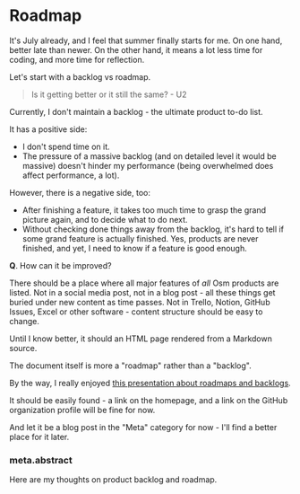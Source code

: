 # Roadmap

It's July already, and I feel that summer finally starts for me. On one hand, better late than newer. On the other hand, it means a lot less time for coding, and more time for reflection. 

Let's start with a backlog vs roadmap.

> Is it getting better or it still the same? - U2
 
Currently, I don't maintain a backlog - the ultimate product to-do list. 

It has a positive side:

* I don't spend time on it.
* The pressure of a massive backlog (and on detailed level it would be massive) doesn't hinder my performance (being overwhelmed does affect performance, a lot). 

However, there is a negative side, too:

* After finishing a feature, it takes too much time to grasp the grand picture again, and to decide what to do next.
* Without checking done things away from the backlog, it's hard to tell if some grand feature is actually finished. Yes, products are never finished, and yet, I need to know if a feature is good enough. 

**Q**. How can it be improved?

There should be a place where all major features of *all* Osm products are listed. Not in a social media post, not in a blog post - all these things get buried under new content as time passes. Not in Trello, Notion, GitHub Issues, Excel or other software - content structure should be easy to change.

Until I know better, it should an HTML page rendered from a Markdown source.

The document itself is more a "roadmap" rather than a "backlog". 

By the way, I really enjoyed [this presentation about roadmaps and backlogs](https://www.productplan.com/webinars/connecting-strategic-roadmap-backlog/).

It should be easily found - a link on the homepage, and a link on the GitHub organization profile will be fine for now.

And let it be a blog post in the "Meta" category for now - I'll find a better place for it later.
 
### meta.abstract

Here are my thoughts on product backlog and roadmap.
